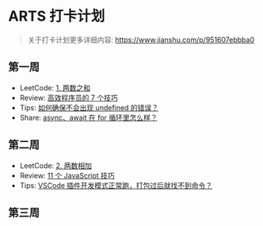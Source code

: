 # ARTS 打卡计划

> 关于打卡计划更多详细内容: https://www.jianshu.com/p/951607ebbba0

## 第一周

- LeetCode: [1. 两数之和](./arts/week_1/leetcode.md)
- Review: [高效程序员的 7 个技巧](./arts/week_1/review.md)
- Tips: [如何确保不会出现 undefined 的错误？](./arts/week_1/tips.md)
- Share: [async、await 在 for 循环里怎么样？](./arts/week_1/share.md)

## 第二周

- LeetCode: [2. 两数相加](./arts/week_2/leetcode.md)
- Review: [11 个 JavaScript 技巧](./arts/week_2/review.md)
- Tips: [VSCode 插件开发模式正常跑，打包过后就找不到命令？](./arts/week_2/tips.md)

## 第三周

